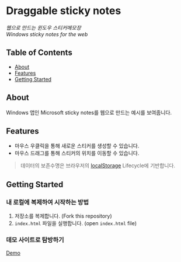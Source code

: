 [demo]: https://yonggwan.github.io/draggable-sticky-notes/
[es6-tag]: https://img.shields.io/badge/Javascript-%5Ees6-orange
[app-link]: https://apps.microsoft.com/store/detail/microsoft-sticky-notes/9NBLGGH4QGHW
[localstorage]: https://developer.mozilla.org/en-US/docs/Web/API/Window/localStorage

# Draggable sticky notes
_웹으로 만드는 윈도우 스티커메모장_
<br>
_Windows sticky notes for the web_


## Table of Contents
- [About](#about)
- [Features](#features)
- [Getting Started](#getting_started)

## About <a name="about"></a>

Windows 앱인 Microsoft sticky notes를 웹으로 만드는 예시를 보여줍니다.

## Features <a name="features"></a>
- 마우스 우클릭을 통해 새로운 스티커를 생성할 수 있습니다.
- 마우스 드래그를 통해 스티커의 위치를 이동할 수 있습니다.
> 데이터의 보존수명은 브라우저의 [localStorage][localstorage] Lifecycle에 기반합니다.

## Getting Started <a name = "getting_started"></a>

### 내 로컬에 복제하여 시작하는 방법
1. 저장소를 복제합니다. (Fork this repository)
2. `index.html` 파일을 실행합니다. (open `index.html` file)
### 데모 사이트로 탐방하기
[Demo][demo]

